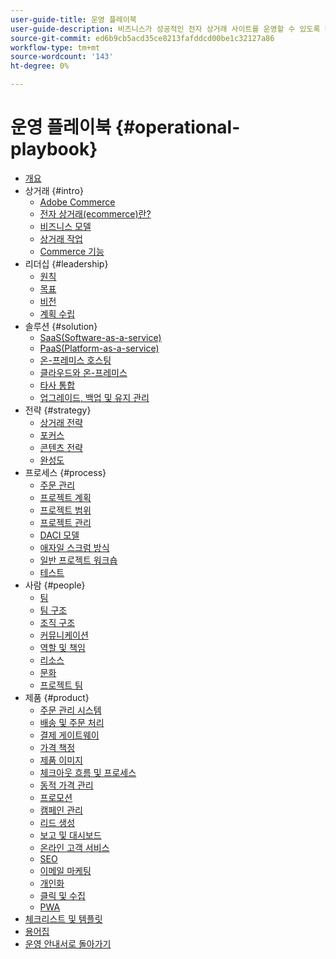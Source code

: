 ```yaml
---
user-guide-title: 운영 플레이북
user-guide-description: 비즈니스가 성공적인 전자 상거래 사이트를 운영할 수 있도록 하는 방법에 대해 알아봅니다.
source-git-commit: ed6b9cb5acd35ce8213fafddcd00be1c32127a86
workflow-type: tm+mt
source-wordcount: '143'
ht-degree: 0%

---
```



# 운영 플레이북 {#operational-playbook}

- [개요](overview.md)
- 상거래 {#intro}
   - [Adobe Commerce](intro/commerce.md)
   - [전자 상거래(ecommerce)란?](intro/ecommerce.md)
   - [비즈니스 모델](intro/business-model.md)
   - [상거래 작업](intro/operations.md)
   - [Commerce 기능](intro/features.md)
- 리더십 {#leadership}
   - [원칙](leadership/principles.md)
   - [목표](leadership/goals.md)
   - [비전](leadership/vision.md)
   - [계획 수립](leadership/planning.md)
- 솔루션 {#solution}
   - [SaaS(Software-as-a-service)](solution/software-service.md)
   - [PaaS(Platform-as-a-service)](solution/platform-service.md)
   - [온-프레미스 호스팅](solution/on-premises.md)
   - [클라우드와 온-프레미스](solution/hosting-comparison.md)
   - [타사 통합](solution/integrations.md)
   - [업그레이드, 백업 및 유지 관리](solution/maintenance.md)
- 전략 {#strategy}
   - [상거래 전략](strategy/commerce.md)
   - [포커스](strategy/focus.md)
   - [콘텐츠 전략](strategy/content.md)
   - [완성도](strategy/maturity.md)
- 프로세스 {#process}
   - [주문 관리](process/order-management.md)
   - [프로젝트 계획](process/project-plan.md)
   - [프로젝트 범위](process/project-scope.md)
   - [프로젝트 관리](process/project-management.md)
   - [DACI 모델](process/project-management-framework.md)
   - [애자일 스크럼 방식](process/agile-scrum.md)
   - [일반 프로젝트 워크숍](process/project-workshops.md)
   - [테스트](process/testing.md)
- 사람 {#people}
   - [팀](people/teams.md)
   - [팀 구조](people/team-structure.md)
   - [조직 구조](people/organizational-structure.md)
   - [커뮤니케이션](people/communication.md)
   - [역할 및 책임](people/roles-responsibilities.md)
   - [리소스](people/resources.md)
   - [문화](people/culture.md)
   - [프로젝트 팀](people/project-teams.md)
- 제품 {#product}
   - [주문 관리 시스템](product/order-management-systems.md)
   - [배송 및 주문 처리](product/shipping-fulfillment.md)
   - [결제 게이트웨이](product/payment-gateways.md)
   - [가격 책정](product/pricing.md)
   - [제품 이미지](product/images.md)
   - [체크아웃 흐름 및 프로세스](product/checkout.md)
   - [동적 가격 관리](product/dynamic-pricing.md)
   - [프로모션](product/promotions.md)
   - [캠페인 관리](product/campaign-management.md)
   - [리드 생성](product/lead-generation.md)
   - [보고 및 대시보드](product/reporting.md)
   - [온라인 고객 서비스](product/customer-service.md)
   - [SEO](product/search-engine-optimization.md)
   - [이메일 마케팅](product/marketing.md)
   - [개인화](product/personalization.md)
   - [클릭 및 수집](product/click-collect.md)
   - [PWA](product/progressive-web-app.md)
- [체크리스트 및 템플릿](checklists-templates/home.md)
- [용어집](glossary.md)
- [운영 안내서로 돌아가기](https://experienceleague.adobe.com/docs/commerce-operations/operational-guides/home.html)

